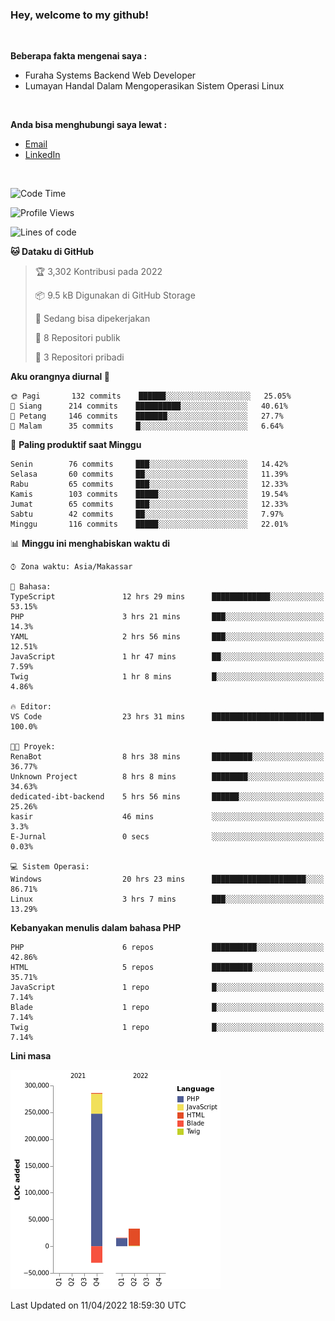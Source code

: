 <h3>Hey, welcome to my github!</h3>

<br>

<p><strong>Beberapa fakta mengenai saya :</strong></p>

<ul>
  <li>Furaha Systems Backend Web Developer</li>
  <li>Lumayan Handal Dalam Mengoperasikan Sistem Operasi Linux</li>
</ul>

<br>

<p><strong>Anda bisa menghubungi saya lewat :</strong></p>

<ul>
  <li><a href="mailto:renaldiapriyanto419@gmail.com">Email</a></li>
  <li><a href="https://www.linkedin.com/in/renaldi-kadang-314314206/">LinkedIn</a></li>
</ul>

<br>

<!--START_SECTION:waka-->
![Code Time](http://img.shields.io/badge/Code%20Time-75%20hrs%2026%20mins-blue)

![Profile Views](http://img.shields.io/badge/Profil%20dilihat-2-blue)

![Lines of code](https://img.shields.io/badge/Sejak%20Hello%20World%20aku%20telah%20menulis-304%20Thousand%20baris%20kode-blue)

**🐱 Dataku di GitHub** 

> 🏆 3,302 Kontribusi pada 2022
 > 
> 📦 9.5 kB Digunakan di GitHub Storage 
 > 
> 💼 Sedang bisa dipekerjakan
 > 
> 📜 8 Repositori publik 
 > 
> 🔑 3 Repositori pribadi  
 > 
**Aku orangnya diurnal 🐤** 

```text
🌞 Pagi       132 commits    ██████░░░░░░░░░░░░░░░░░░░   25.05% 
🌆 Siang      214 commits    ██████████░░░░░░░░░░░░░░░   40.61% 
🌃 Petang     146 commits    ███████░░░░░░░░░░░░░░░░░░   27.7% 
🌙 Malam      35 commits     █░░░░░░░░░░░░░░░░░░░░░░░░   6.64%

```
📅 **Paling produktif saat Minggu** 

```text
Senin        76 commits     ███░░░░░░░░░░░░░░░░░░░░░░   14.42% 
Selasa       60 commits     ██░░░░░░░░░░░░░░░░░░░░░░░   11.39% 
Rabu         65 commits     ███░░░░░░░░░░░░░░░░░░░░░░   12.33% 
Kamis        103 commits    █████░░░░░░░░░░░░░░░░░░░░   19.54% 
Jumat        65 commits     ███░░░░░░░░░░░░░░░░░░░░░░   12.33% 
Sabtu        42 commits     ██░░░░░░░░░░░░░░░░░░░░░░░   7.97% 
Minggu       116 commits    █████░░░░░░░░░░░░░░░░░░░░   22.01%

```


📊 **Minggu ini menghabiskan waktu di** 

```text
⌚︎ Zona waktu: Asia/Makassar

💬 Bahasa: 
TypeScript               12 hrs 29 mins      █████████████░░░░░░░░░░░░   53.15% 
PHP                      3 hrs 21 mins       ███░░░░░░░░░░░░░░░░░░░░░░   14.3% 
YAML                     2 hrs 56 mins       ███░░░░░░░░░░░░░░░░░░░░░░   12.51% 
JavaScript               1 hr 47 mins        ██░░░░░░░░░░░░░░░░░░░░░░░   7.59% 
Twig                     1 hr 8 mins         █░░░░░░░░░░░░░░░░░░░░░░░░   4.86%

🔥 Editor: 
VS Code                  23 hrs 31 mins      █████████████████████████   100.0%

🐱‍💻 Proyek: 
RenaBot                  8 hrs 38 mins       █████████░░░░░░░░░░░░░░░░   36.77% 
Unknown Project          8 hrs 8 mins        ████████░░░░░░░░░░░░░░░░░   34.63% 
dedicated-ibt-backend    5 hrs 56 mins       ██████░░░░░░░░░░░░░░░░░░░   25.26% 
kasir                    46 mins             ░░░░░░░░░░░░░░░░░░░░░░░░░   3.3% 
E-Jurnal                 0 secs              ░░░░░░░░░░░░░░░░░░░░░░░░░   0.03%

💻 Sistem Operasi: 
Windows                  20 hrs 23 mins      █████████████████████░░░░   86.71% 
Linux                    3 hrs 7 mins        ███░░░░░░░░░░░░░░░░░░░░░░   13.29%

```

**Kebanyakan menulis dalam bahasa PHP** 

```text
PHP                      6 repos             ██████████░░░░░░░░░░░░░░░   42.86% 
HTML                     5 repos             █████████░░░░░░░░░░░░░░░░   35.71% 
JavaScript               1 repo              █░░░░░░░░░░░░░░░░░░░░░░░░   7.14% 
Blade                    1 repo              █░░░░░░░░░░░░░░░░░░░░░░░░   7.14% 
Twig                     1 repo              █░░░░░░░░░░░░░░░░░░░░░░░░   7.14%

```


**Lini masa**

![Chart not found](https://raw.githubusercontent.com/Sylent-Sys/Sylent-Sys/main/charts/bar_graph.png) 


 Last Updated on 11/04/2022 18:59:30 UTC
<!--END_SECTION:waka-->
